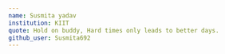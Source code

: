 ```yaml
---
name: Susmita yadav
institution: KIIT 
quote: Hold on buddy, Hard times only leads to better days.
github_user: Susmita692
---
```


